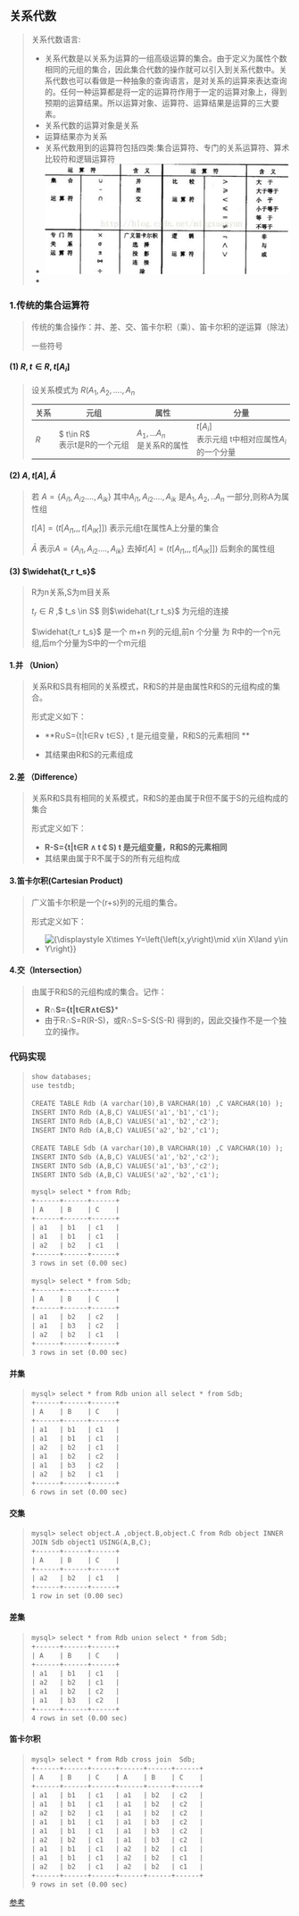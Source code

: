 ## 关系代数

> 关系代数语言:
>
> * 关系代数是以关系为运算的一组高级运算的集合。由于定义为属性个数 相同的元组的集合，因此集合代数的操作就可以引入到关系代数中。关系代数也可以看做是一种抽象的查询语言，是对关系的运算来表达查询的。任何一种运算都是将一定的运算符作用于一定的运算对象上，得到预期的运算结果。所以运算对象、运算符、运算结果是运算的三大要素。 
> * 关系代数的运算对象是关系
> * 运算结果亦为关系
> * 关系代数用到的运算符包括四类:集合运算符、专门的关系运算符、算术比较符和逻辑运算符
> * ![关系运算符](./pictures/10012.jpg)
> * ​

### 1.传统的集合运算符

> 传统的集合操作：并、差、交、笛卡尔积（乘）、笛卡尔积的逆运算（除法）
>
> 一些符号

#### (1)  $R, t \in R , t[A_i]$

> 设关系模式为 $R(A_1,A_2,....,A_n$ 
>
> | 关系   | 元组                         | 属性                       | 分量                                       |
> | ---- | -------------------------- | ------------------------ | ---------------------------------------- |
> | $R$  | $ t\in R$ <br/> 表示t是R的一个元组 | $A_1,...A_n$<br/>是关系R的属性 | $t[A_i]$ <br/>表示元组 t中相对应属性$A_i$ <br/> 的一个分量 |

#### (2) $A, t[A] , \bar{A}$ 

> 若 $A = \{A_{i1} ,A_{i2}....,A_{ik}\}$  其中$A_{i1} ,A_{i2}....,A_{ik}$ 是$A_1,A_2,..A_n$ 一部分,则称A为属性组
>
> $t[A] = (t[A_{I1},,,t[A_{IK}]])$ 表示元组t在属性A上分量的集合
>
> $\bar{A}$ 表示$A = \{A_{i1} ,A_{i2}....,A_{ik}\}$  去掉$t[A] = (t[A_{I1},,,t[A_{IK}]])$ 后剩余的属性组

#### (3) $\widehat{t_r t_s}$ 

> R为n关系,S为m目关系
>
> $t_r \in R$ ,$ t_s \in S$ 则$\widehat{t_r t_s}$ 为元组的连接
>
> $\widehat{t_r t_s}$ 是一个 m+n 列的元组,前n 个分量 为 R中的一个n元组,后m个分量为S中的一个m元组

#### **1.并 （Union）**

> 关系R和S具有相同的关系模式，R和S的并是由属性R和S的元组构成的集合。 
>
> 形式定义如下： 
>
> *  **R∪S={t|t∈R∨ t∈S} , t 是元组变量，R和S的元素相同 **
>
>
> * 其结果由R和S的元素组成 

#### 2.**差 （Difference）**

> 关系R和S具有相同的关系模式，R和S的差由属于R但不属于S的元组构成的集合
>
> 形式定义如下： 
>
> - **R-S={t|t∈R ∧ t￠S)  t 是元组变量，R和S的元素相同**
> - 其结果由属于R不属于S的所有元组构成

#### 3.**笛卡尔积**(**Cartesian Product**)

> 广义笛卡尔积是一个(r+s)列的元组的集合。
>
> 形式定义如下：
>
> - ![{\displaystyle X\times Y=\left\{\left(x,y\right)\mid x\in X\land y\in Y\right\}}](https://wikimedia.org/api/rest_v1/media/math/render/svg/b511477a8bb079f00e37db2d8205df2787a648ad)
>
>
> 

#### **4.交（Intersection）**

> 由属于R和S的元组构成的集合。记作：
>
> - **R∩S={t|t∈R∧t∈S}***
> - 由于R∩S=R(R-S)，或R∩S=S-S(S-R) 得到的，因此交操作不是一个独立的操作。 

### 代码实现

> ```mysql
> show databases;
> use testdb;
>
> CREATE TABLE Rdb (A varchar(10),B VARCHAR(10) ,C VARCHAR(10) );
> INSERT INTO Rdb (A,B,C) VALUES('a1','b1','c1');
> INSERT INTO Rdb (A,B,C) VALUES('a1','b2','c2');
> INSERT INTO Rdb (A,B,C) VALUES('a2','b2','c1');
>
> CREATE TABLE Sdb (A varchar(10),B VARCHAR(10) ,C VARCHAR(10) );
> INSERT INTO Sdb (A,B,C) VALUES('a1','b2','c2');
> INSERT INTO Sdb (A,B,C) VALUES('a1','b3','c2');
> INSERT INTO Sdb (A,B,C) VALUES('a2','b2','c1');
> ```
>
> ```mysql
> mysql> select * from Rdb;
> +------+------+------+
> | A    | B    | C    |
> +------+------+------+
> | a1   | b1   | c1   |
> | a1   | b1   | c1   |
> | a2   | b2   | c1   |
> +------+------+------+
> 3 rows in set (0.00 sec)
>
> mysql> select * from Sdb;
> +------+------+------+
> | A    | B    | C    |
> +------+------+------+
> | a1   | b2   | c2   |
> | a1   | b3   | c2   |
> | a2   | b2   | c1   |
> +------+------+------+
> 3 rows in set (0.00 sec)
> ```

#### 并集

> ```mysql
> mysql> select * from Rdb union all select * from Sdb;
> +------+------+------+
> | A    | B    | C    |
> +------+------+------+
> | a1   | b1   | c1   |
> | a1   | b1   | c1   |
> | a2   | b2   | c1   |
> | a1   | b2   | c2   |
> | a1   | b3   | c2   |
> | a2   | b2   | c1   |
> +------+------+------+
> 6 rows in set (0.00 sec)
> ```

#### 交集

> ```mysql
> mysql> select object.A ,object.B,object.C from Rdb object INNER JOIN Sdb object1 USING(A,B,C);
> +------+------+------+
> | A    | B    | C    |
> +------+------+------+
> | a2   | b2   | c1   |
> +------+------+------+
> 1 row in set (0.00 sec)
> ```

#### 差集

> ```mysql
> mysql> select * from Rdb union select * from Sdb;
> +------+------+------+
> | A    | B    | C    |
> +------+------+------+
> | a1   | b1   | c1   |
> | a2   | b2   | c1   |
> | a1   | b2   | c2   |
> | a1   | b3   | c2   |
> +------+------+------+
> 4 rows in set (0.00 sec)
> ```

#### 笛卡尔积

> ```mysql
> mysql> select * from Rdb cross join  Sdb;
> +------+------+------+------+------+------+
> | A    | B    | C    | A    | B    | C    |
> +------+------+------+------+------+------+
> | a1   | b1   | c1   | a1   | b2   | c2   |
> | a1   | b1   | c1   | a1   | b2   | c2   |
> | a2   | b2   | c1   | a1   | b2   | c2   |
> | a1   | b1   | c1   | a1   | b3   | c2   |
> | a1   | b1   | c1   | a1   | b3   | c2   |
> | a2   | b2   | c1   | a1   | b3   | c2   |
> | a1   | b1   | c1   | a2   | b2   | c1   |
> | a1   | b1   | c1   | a2   | b2   | c1   |
> | a2   | b2   | c1   | a2   | b2   | c1   |
> +------+------+------+------+------+------+
> 9 rows in set (0.00 sec)
> ```

[参考](http://blog.csdn.net/sanzhongguren/article/details/76615464)